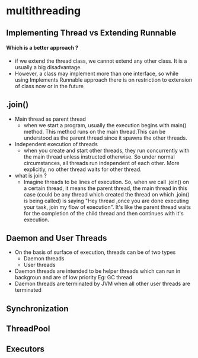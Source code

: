 # multithreading

## Implementing Thread vs Extending Runnable

#### Which is a better approach ?
* if we extend the thread class, we cannot extend any other class. It is a usually a big disadvantage.
* However, a class may implement more than one interface, so while using Implements Runnable approach there is on restriction to extension of class now or in the future

## .join()
* Main thread as parent thread
  * when we start a program, usually the execution begins with main() method. This method runs on the main thread.This can be understood as the parent thread since it spawns the other threads.
* Independent execution of threads
  * when you create and start other threads, they run concurrently with the main thread unless instructed otherwise. So under normal circumstances, all threads run independent of each other. More explicitly, no other thread waits for other thread.
* what is join ?
  * Imagine threads to be lines of execution. So, when we call .join() on a certain thread, it means the parent thread, the main thread in this case (could be any thread which created the thread on which .join() is being called) is saying "Hey thread ,once you are done executing your task, join my flow of execution". It's like the parent thread waits for the completion of the child thread and then continues with it's execution.

## Daemon and User Threads
* On the basis of surface of execution, threads can be of two types
  * Daemon threads
  * User threads
* Daemon threads are intended to be helper threads which can run in backgroun and are of low priority Eg: GC thread
* Daemon threads are terminated by JVM when all other user threads are terminated

## Synchronization

## ThreadPool


## Executors
